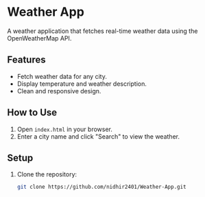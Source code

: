# Weather App

A weather application that fetches real-time weather data using the OpenWeatherMap API.

## Features
- Fetch weather data for any city.
- Display temperature and weather description.
- Clean and responsive design.

## How to Use
1. Open `index.html` in your browser.
2. Enter a city name and click "Search" to view the weather.

## Setup
1. Clone the repository:
   ```bash
   git clone https://github.com/nidhir2401/Weather-App.git